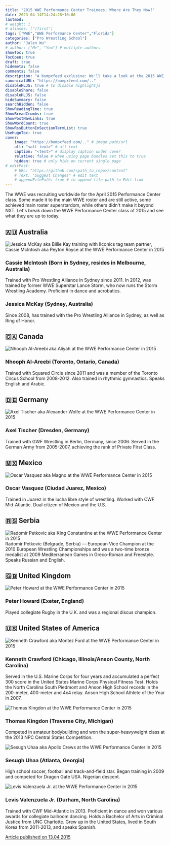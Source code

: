 ```yaml
---
title: "2015 WWE Performance Center Trainees; Where Are They Now?"
date: 2023-04-14T14:24:28+10:00
lastmod:
# weight: 1
# aliases: ["/first"]
tags: ["WWE","WWE Performance Center","Florida"]
categories: ["Pro Wrestling School"]
author: "Jalen Wu"
# author: ["Me", "You"] # multiple authors
showToc: true
TocOpen: true
draft: true
hidemeta: false
comments: false
description: "A bumpxfeed exclusive: We'll take a look at the 2015 WWE Performance Center trainees' professional wrestling careers from training to where they are now."
canonicalURL: "https://bumpxfeed.com/.."
disableHLJS: true # to disable highlightjs
disableShare: false
disableHLJS: false
hideSummary: false
searchHidden: false
ShowReadingTime: true
ShowBreadCrumbs: true
ShowPostNavLinks: true
ShowWordCount: true
ShowRssButtonInSectionTermList: true
UseHugoToc: true
cover:
    image: "https://bumpxfeed.com/.." # image path/url
    alt: "<alt text>" # alt text
    caption: "<text>" # display caption under cover
    relative: false # when using page bundles set this to true
    hidden: true # only hide on current single page
# editPost:
    # URL: "https://github.com/<path_to_repo>/content"
    # Text: "Suggest Changes" # edit text
    # appendFilePath: true # to append file path to Edit link
---
```


The WWE was recruiting worldwide for the April 2015 Performance Center class. Some made it to the main WWE roster and are still active, some achieved main roster superstardom, while others didn't make it beyond NXT. Let's break down the WWE Performance Center class of 2015 and see what they are up to today.

## 🇦🇺 Australia

![Jessica McKay aka Billie Kay training with IIconics tag team partner, Cassie McIntosh aka Peyton Royce at the WWE Performance Center in 2015](pc-peyton-billie.jpg)
### Cassie McIntosh (Born in Sydney, resides in Melbourne, Australia)
Trained with Pro Wrestling Alliance in Sydney since 2011. In 2012, was trained by former WWE Superstar Lance Storm, who now runs the Storm Wrestling Academy. Proficient in dance and acrobatics.

### Jessica McKay (Sydney, Australia)
Since 2008, has trained with the Pro Wrestling Alliance in Sydney, as well as Ring of Honor.

## 🇨🇦 Canada 
![Nhooph Al-Areebi aka Aliyah at the WWE Performance Center in 2015](nhooph.jpg)
### Nhooph Al-Areebi (Toronto, Ontario, Canada)
Trained with Squared Circle since 2011 and was a member of the Toronto Circus School from 2008-2012. Also trained in rhythmic gymnastics. Speaks English and Arabic.

## 🇩🇪 Germany
![Axel Tischer aka Alexander Wolfe at the WWE Performance Center in 2015](axel.jpg)
### Axel Tischer (Dresden, Germany) 
Trained with GWF Wrestling in Berlin, Germany, since 2006. Served in the German Army from 2005-2007, achieving the rank of Private First Class.

## 🇲🇽 Mexico
![Oscar Vasquez aka Magno at the WWE Performance Center in 2015](oscar.jpg)
### Oscar Vasquez (Ciudad Juarez, Mexico) 
Trained in Juarez in the lucha libre style of wrestling. Worked with CWF Mid-Atlantic. Dual citizen of Mexico and the U.S.

## 🇷🇸 Serbia
![Radomir Petkovic aka King Constantine at the WWE Performance Center in 2015](radomir.webp)
Radomir Petkovic (Belgrade, Serbia) — European Vice Champion at the 2010 European Wrestling Championships and was a two-time bronze medalist at 2009 Mediterranean Games in Greco-Roman and Freestyle. Speaks Russian and English.

## 🇬🇧 United Kingdom
![Peter Howard at the WWE Performance Center in 2015](peterhoward.png)
### Peter Howard (Exeter, England)
Played collegiate Rugby in the U.K. and was a regional discus champion.

## 🇺🇸 United States of America
![Kenneth Crawford aka Montez Ford at the WWE Performance Center in 2015](kenneth.jpg)
### Kenneth Crawford (Chicago, Illinois/Anson County, North Carolina) 
Served in the U.S. Marine Corps for four years and accumulated a perfect 300 score in the United States Marine Corps Physical Fitness Test. Holds the North Carolina South Piedmont and Anson High School records in the 200-meter, 400-meter and 4x4 relay. Anson High School Athlete of the Year in 2007.

![Thomas Kingdon at the WWE Performance Center in 2015](thomas.jpg)
### Thomas Kingdon (Traverse City, Michigan)
Competed in amateur bodybuilding and won the super-heavyweight class at the 2013 NPC Central States Competition.

![Sesugh Uhaa aka Apollo Crews at the WWE Performance Center in 2015](sesugh.jpg)
### Sesugh Uhaa (Atlanta, Georgia)
High school soccer, football and track-and-field star. Began training in 2009 and competed for Dragon Gate USA. Nigerian descent.

![Levis Valenzuela Jr. at the WWE Performance Center in 2015](levis.jpg)
### Levis Valenzuela Jr. (Durham, North Carolina) 
Trained with CWF Mid-Atlantic in 2013. Proficient in dance and won various awards for collegiate ballroom dancing. Holds a Bachelor of Arts in Criminal Justice from UNC Charlotte. Grew up in the United States, lived in South Korea from 2011-2013, and speaks Spanish.

[Article published on 13.04.2015](https://www.wwe.com/shows/wwenxt/wwe-performance-center-welcomes-new-class-of-recruits)